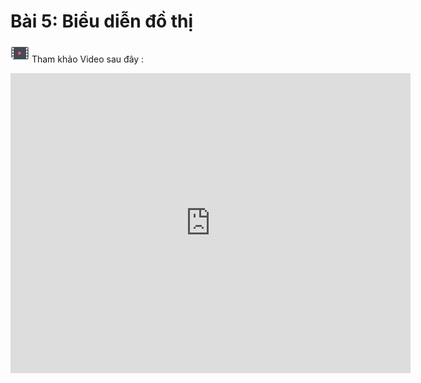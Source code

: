 # Bài 5: Biểu diễn đồ thị

<img src="https://raw.githubusercontent.com/Zenfection/Image/master/2021/08/12-16-19-36-icons8-movie_beginning.png" width="30"> Tham khảo Video sau đây : 

<div class="videoZen">
    <iframe width="640" height="480" src="https://www.youtube.com/embed/cqVgjtO2aP4?list=PLZDIOVvUyYVxdqTsJ9yvg9TSv4TnQoglO" title="YouTube video player" frameborder="0" allow="accelerometer; autoplay; clipboard-write; encrypted-media; gyroscope; picture-in-picture" allowfullscreen></iframe>
</div>

